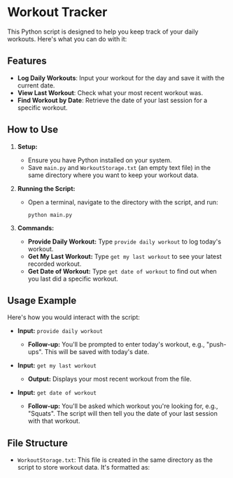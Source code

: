 # Workout Tracker

This Python script is designed to help you keep track of your daily workouts. Here's what you can do with it:

## Features

- **Log Daily Workouts**: Input your workout for the day and save it with the current date.
- **View Last Workout**: Check what your most recent workout was.
- **Find Workout by Date**: Retrieve the date of your last session for a specific workout.

 ## How to Use

1. **Setup:**
   - Ensure you have Python installed on your system.
   - Save `main.py` and `WorkoutStorage.txt` (an empty text file) in the same directory where you want to keep your workout data.

2. **Running the Script:**
   - Open a terminal, navigate to the directory with the script, and run:
     ```
     python main.py
     ```

3. **Commands:**
   - **Provide Daily Workout:** Type `provide daily workout` to log today's workout.
   - **Get My Last Workout:** Type `get my last workout` to see your latest recorded workout.
   - **Get Date of Workout:** Type `get date of workout` to find out when you last did a specific workout.

## Usage Example

Here's how you would interact with the script:

- **Input:** `provide daily workout`
  - **Follow-up:** You'll be prompted to enter today's workout, e.g., "push-ups". This will be saved with today's date.

- **Input:** `get my last workout`
  - **Output:** Displays your most recent workout from the file.

- **Input:** `get date of workout`
  - **Follow-up:** You'll be asked which workout you're looking for, e.g., "Squats". The script will then tell you the date of your last session with that workout.

## File Structure

- `WorkoutStorage.txt`: This file is created in the same directory as the script to store workout data. It's formatted as:
